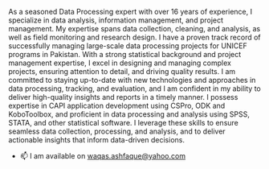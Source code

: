 As a seasoned Data Processing expert with over 16 years of experience, I specialize in data analysis, information management, and project management. My expertise spans data collection, cleaning, and analysis, as well as field monitoring and research design. I have a proven track record of successfully managing large-scale data processing projects for UNICEF programs in Pakistan.
With a strong statistical background and project management expertise, I excel in designing and managing complex projects, ensuring attention to detail, and driving quality results. I am committed to staying up-to-date with new technologies and approaches in data processing, tracking, and evaluation, and I am confident in my ability to deliver high-quality insights and reports in a timely manner.
I possess expertise in CAPI application development using CSPro, ODK and KoboToolbox, and proficient in data processing and analysis using SPSS, STATA, and other statistical software. I leverage these skills to ensure seamless data collection, processing, and analysis, and to deliver actionable insights that inform data-driven decisions.
- 📫 I am available on waqas.ashfaque@yahoo.com

<!---
waqasashfaque/waqasashfaque is a ✨ special ✨ repository because its `README.md` (this file) appears on your GitHub profile.
You can click the Preview link to take a look at your changes.
--->
